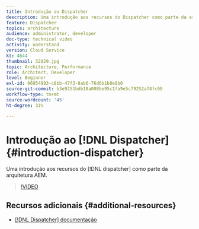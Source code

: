 ```yaml
---
title: Introdução ao Dispatcher
description: Uma introdução aos recursos do Dispatcher como parte da arquitetura do AEM.
feature: Dispatcher
topics: architecture
audience: administrator, developer
doc-type: technical video
activity: understand
version: Cloud Service
kt: 4644
thumbnail: 32029.jpg
topic: Architecture, Performance
role: Architect, Developer
level: Beginner
exl-id: 06954993-c8bb-47f3-8ab6-76d6b1b8e8b0
source-git-commit: b3e9251bdb18a008be95c1fa9e5c79252a74fc98
workflow-type: tm+mt
source-wordcount: '45'
ht-degree: 31%

---
```


# Introdução ao [!DNL Dispatcher] {#introduction-dispatcher}

Uma introdução aos recursos do [!DNL dispatcher] como parte da arquitetura AEM.

>[!VIDEO](https://video.tv.adobe.com/v/32029?quality=12&learn=on)

## Recursos adicionais {#additional-resources}

* [[!DNL Dispatcher] documentação](https://experienceleague.adobe.com/docs/experience-manager-dispatcher/using/dispatcher.html?lang=pt-BR)
